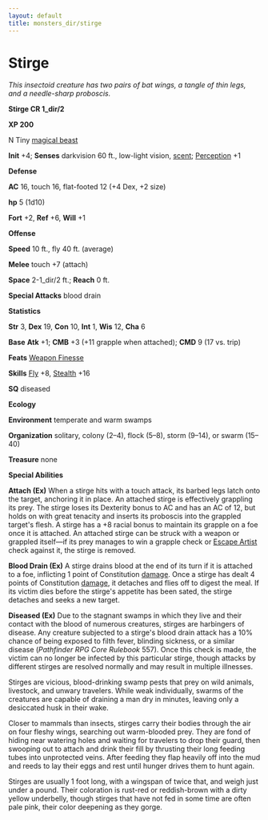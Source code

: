 ```yaml
---
layout: default
title: monsters_dir/stirge
---
```

# Stirge

_This insectoid creature has two pairs of bat wings, a tangle of thin legs, and a needle-sharp proboscis._

**Stirge CR 1_dir/2**

**XP 200**

N Tiny [magical beast](../creatureTypes#_magical-beast)

**Init** +4; **Senses** darkvision 60 ft., low-light vision, [scent](../universalMonsterRules#_scent); [Perception](../../skills_dir/perception#_perception) +1

**Defense**

**AC** 16, touch 16, flat-footed 12 (+4 Dex, +2 size)

**hp** 5 (1d10)

**Fort** +2, **Ref** +6, **Will** +1

**Offense**

**Speed** 10 ft., fly 40 ft. (average)

**Melee** touch +7 (attach)

**Space** 2-1_dir/2 ft.; **Reach** 0 ft.

**Special Attacks** blood drain

**Statistics**

**Str** 3, **Dex** 19, **Con** 10, **Int** 1, **Wis** 12, **Cha** 6

**Base**  **Atk** +1; **CMB** +3 (+11 grapple when attached); **CMD** 9 (17 vs. trip)

**Feats** [Weapon Finesse](../../feats#_weapon-finesse)

**Skills** [Fly](../../skills_dir/fly#_fly) +8, [Stealth](../../skills_dir/stealth#_stealth) +16

**SQ** diseased

**Ecology**

**Environment** temperate and warm swamps

**Organization** solitary, colony (2–4), flock (5–8), storm (9–14), or swarm (15–40)

**Treasure** none

**Special Abilities**

**Attach (Ex)** When a stirge hits with a touch attack, its barbed legs latch onto the target, anchoring it in place. An attached stirge is effectively grappling its prey. The stirge loses its Dexterity bonus to AC and has an AC of 12, but holds on with great tenacity and inserts its proboscis into the grappled target's flesh. A stirge has a +8 racial bonus to maintain its grapple on a foe once it is attached. An attached stirge can be struck with a weapon or grappled itself—if its prey manages to win a grapple check or [Escape Artist](../../skills_dir/escapeArtist#_escape-artist) check against it, the stirge is removed.

**Blood Drain (Ex)** A stirge drains blood at the end of its turn if it is attached to a foe, inflicting 1 point of Constitution [damage](../universalMonsterRules#_ability-damage-and-drain). Once a stirge has dealt 4 points of Constitution [damage](../universalMonsterRules#_ability-damage-and-drain), it detaches and flies off to digest the meal. If its victim dies before the stirge's appetite has been sated, the stirge detaches and seeks a new target.

**Diseased (Ex)** Due to the stagnant swamps in which they live and their contact with the blood of numerous creatures, stirges are harbingers of disease. Any creature subjected to a stirge's blood drain attack has a 10% chance of being exposed to filth fever, blinding sickness, or a similar disease (_Pathfinder RPG Core Rulebook_ 557). Once this check is made, the victim can no longer be infected by this particular stirge, though attacks by different stirges are resolved normally and may result in multiple illnesses.

Stirges are vicious, blood-drinking swamp pests that prey on wild animals, livestock, and unwary travelers. While weak individually, swarms of the creatures are capable of draining a man dry in minutes, leaving only a desiccated husk in their wake.

Closer to mammals than insects, stirges carry their bodies through the air on four fleshy wings, searching out warm-blooded prey. They are fond of hiding near watering holes and waiting for travelers to drop their guard, then swooping out to attach and drink their fill by thrusting their long feeding tubes into unprotected veins. After feeding they flap heavily off into the mud and reeds to lay their eggs and rest until hunger drives them to hunt again.

Stirges are usually 1 foot long, with a wingspan of twice that, and weigh just under a pound. Their coloration is rust-red or reddish-brown with a dirty yellow underbelly, though stirges that have not fed in some time are often pale pink, their color deepening as they gorge.

